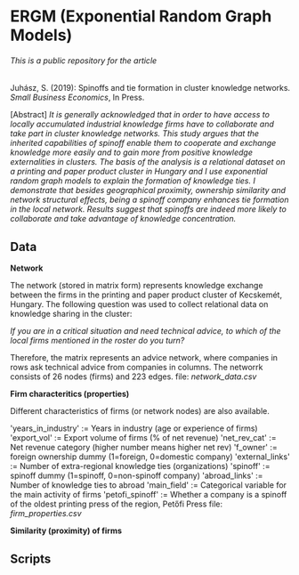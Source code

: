 # ERGM (Exponential Random Graph Models)

###### This is a public repository for the article

Juhász, S. (2019): Spinoffs and tie formation in cluster knowledge networks. *Small Business Economics*, In Press. 

[Abstract]
*It is generally acknowledged that in order to have access to locally accumulated industrial knowledge firms have to collaborate and take part in cluster knowledge networks. This study argues that the inherited capabilities of spinoff enable them to cooperate and exchange knowledge more easily and to gain more from positive knowledge externalities in clusters. The basis of the analysis is a relational dataset on a printing and paper product cluster in Hungary and I use exponential random graph models to explain the formation of knowledge ties. I demonstrate that besides geographical proximity, ownership similarity and network structural effects, being a spinoff company enhances tie formation in the local network. Results suggest that spinoffs are indeed more likely to collaborate and take advantage of knowledge concentration.*

## Data


**Network**

The network (stored in matrix form) represents knowledge exchange between the firms in the printing and paper product cluster of Kecskemét, Hungary. 
The following question was used to collect relational data on knowledge sharing in the cluster:

*If you are in a critical situation and need technical advice, to which of the local firms mentioned in the roster do you turn?*

Therefore, the matrix represents an advice network, where companies in rows ask technical advice from companies in columns.
The networrk consists of 26 nodes (firms) and 223 edges.
file: *network_data.csv*


**Firm characteritics (properties)**

Different characteristics of firms (or network nodes) are also available.

'years_in_industry' := Years in industry (age or experience of firms)
'export_vol' := Export volume of firms (% of net revenue)
'net_rev_cat' := Net revenue category (higher number means higher net rev)
'f_owner' := foreign ownership dummy (1=foreign, 0=domestic company)
'external_links' := Number of extra-regional knowledge ties (organizations)
'spinoff' := spinoff dummy (1=spinoff, 0=non-spinoff company)
'abroad_links' := Number of knowledge ties to abroad
'main_field' := Categorical variable for the main activity of firms
'petofi_spinoff' := Whether a company is a spinoff of the oldest printing press of the region, Petőfi Press
file: *firm_properties.csv*




**Similarity (proximity) of firms**



## Scripts

